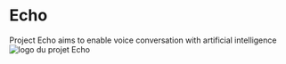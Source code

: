 # Echo
Project Echo aims to enable voice conversation with artificial intelligence
![logo du projet Echo](https://myoctocat.com/assets/images/base-octocat.svg)
